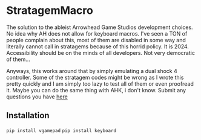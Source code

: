 # StratagemMacro
The solution to the ableist Arrowhead Game Studios development choices. No idea why AH does not allow for keyboard macros. I've seen a TON of people complain about this, most of them are disabled in some way and literally cannot call in stratagems because of this horrid policy. It is 2024. Accessibility should be on the minds of all developers. Not very democratic of them...

Anyways, this works around that by simply emulating a dual shock 4 controller. Some of the stratagem codes might be wrong as I wrote this pretty quickly and I am simply too lazy to test all of them or even proofread it. Maybe you can do the same thing with AHK, i don't know. Submit any questions you have [here](https://chat.openai.com)


## Installation
```pip install vgamepad```
```pip install keyboard```
